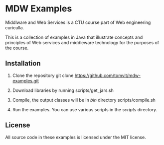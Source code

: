 # MDW Examples
Middlware and Web Services is a CTU course part of Web engineering curiculla.

This is a collection of examples in Java that illustrate
concepts and principles of Web services and middleware technology for the purposes of the course.

## Installation

1. Clone the repository 
	git clone https://github.com/tomvit/mdw-examples.git

2. Download libraries by running 
	scripts/get\_jars.sh 

3. Compile, the output classes will be in *bin* directory
	scripts/compile.sh

4. Run the examples. You can use various scripts in the *scripts* directory.

## License
All source code in these examples is licensed under the MIT license. 

